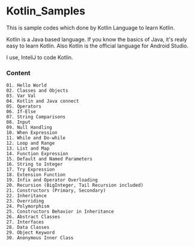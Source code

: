 # Kotlin_Samples
This is sample codes which done by Kotlin Language to learn Kotlin.

Kotlin is a Java based language. If you know the basics of Java, it's realy easy to learn Kotlin. Also Kotlin is the official language for Android Studio.

I use, InteliJ to code Kotlin.

### Content
	01. Hello World
	02. Classes and Objects
	03. Var Val
	04. Kotlin and Java connect
	05. Operators
	06. If-Else
	07. String Comparisons
	08. Input
	09. Null Handling
	10. When Expression
	11. While and Do-while
	12. Loop and Range
	13. List and Map
	14. Function Expression
	15. Default and Named Parameters
	16. String to Integer
	17. Try Expression
	18. Extension Function
	19. Infix and Operator Overloading
	20. Recursion (BigInteger, Tail Recursion included)
	21. Constructors (Primary, Secondary)
	22. Inheritance
	23. Overriding
	24. Polymorphism
	25. Constructors Behavior in Inheritance
	26. Abstract Classes
	27. Interfaces
	28. Data Classes
	29. Object Keyword
	30. Anonymous Inner Class
